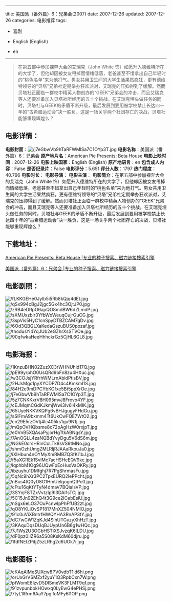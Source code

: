 
---
title: 美国派（番外篇）6：兄弟会(2007)
date: 2007-12-26
updated: 2007-12-26
categories: 电影推荐
tags:
- 喜剧

- English (English)
- en
---


> 在第五部中参加裸奔大会的艾瑞克（John White 饰）如愿升入德维特所在的大学了，但他却因被女友甩掉而情绪低落，老爸甚至不惜拿出自己年轻时的“桃色名单”来为他打气。男女共用卫生间的大学生活果然疯狂，更有德维特领导的“贝塔”兄弟社定期举办狂欢派对，艾瑞克的压抑得到了缓解。然而贝塔社正面临一群校中精英人物创办的“GEEK”兄弟会的冲击，而且艾瑞克等人还要准备加入贝塔社所经历的五十个挑战。在艾瑞克埋头做任务的同时，贝塔社与GEEK的矛盾不断升级，最后发展到要用被学校禁止长达四十年的“古希腊运动会”决一胜负，这是一场关乎两个社团存亡的决战，贝塔社能够重现辉煌么？

## **电影详情**：

**电影封面**：<img src="https://image.tmdb.org/t/p/w200/j7eGbwVb9hTaRFWMlSa7C1OYp3T.jpg" alt="/j7eGbwVb9hTaRFWMlSa7C1OYp3T.jpg" title="/j7eGbwVb9hTaRFWMlSa7C1OYp3T.jpg">
**电影名称**：美国派（番外篇）6：兄弟会
**原产地片名**：American Pie Presents: Beta House
**电影上映时间**：2007-12-26
**电影上映国家**：English (English)
**原产地语言**：en
**包含成人内容**：False
**是否纪录片**：False
**电影评分**：5.651
**评分人数**：1797
**热门程度**：40.796
**电影时长**：
**电影导演**：
**电影主演**：
**电影简介**：在第五部中参加裸奔大会的艾瑞克（John White 饰）如愿升入德维特所在的大学了，但他却因被女友甩掉而情绪低落，老爸甚至不惜拿出自己年轻时的“桃色名单”来为他打气。男女共用卫生间的大学生活果然疯狂，更有德维特领导的“贝塔”兄弟社定期举办狂欢派对，艾瑞克的压抑得到了缓解。然而贝塔社正面临一群校中精英人物创办的“GEEK”兄弟会的冲击，而且艾瑞克等人还要准备加入贝塔社所经历的五十个挑战。在艾瑞克埋头做任务的同时，贝塔社与GEEK的矛盾不断升级，最后发展到要用被学校禁止长达四十年的“古希腊运动会”决一胜负，这是一场关乎两个社团存亡的决战，贝塔社能够重现辉煌么？

## **下载地址**：
[American Pie Presents: Beta House |专业的种子搜索、磁力链接搜索引擎](https://movie.amd794.com:2083/?search=American%20Pie%20Presents%3A%20Beta%20House&ordering=&mode=match_phrase&page_size=10&page=1)

[美国派（番外篇）6：兄弟会 |专业的种子搜索、磁力链接搜索引擎](https://movie.amd794.com:2083/?search=%E7%BE%8E%E5%9B%BD%E6%B4%BE%EF%BC%88%E7%95%AA%E5%A4%96%E7%AF%87%EF%BC%896%EF%BC%9A%E5%85%84%E5%BC%9F%E4%BC%9A&ordering=&mode=match_phrase&page_size=10&page=1)
 

## **电影剧照**：
<img src="https://image.tmdb.org/t/p/original/fLKKGEHe0Jylb5i5Rb8kQjq4dEt.jpg" alt="/fLKKGEHe0Jylb5i5Rb8kQjq4dEt.jpg" title="/fLKKGEHe0Jylb5i5Rb8kQjq4dEt.jpg"><img src="https://image.tmdb.org/t/p/original/qSx994cBgJ2jgc5Gx4hc3QjtJP0.jpg" alt="/qSx994cBgJ2jgc5Gx4hc3QjtJP0.jpg" title="/qSx994cBgJ2jgc5Gx4hc3QjtJP0.jpg"><img src="https://image.tmdb.org/t/p/original/zRB4eDRpO6apQO8mdBW6dZLmdP.jpg" alt="/zRB4eDRpO6apQO8mdBW6dZLmdP.jpg" title="/zRB4eDRpO6apQO8mdBW6dZLmdP.jpg"><img src="https://image.tmdb.org/t/p/original/sXMUxzbir3YfbWxWeuqCujrGuCG.jpg" alt="/sXMUxzbir3YfbWxWeuqCujrGuCG.jpg" title="/sXMUxzbir3YfbWxWeuqCujrGuCG.jpg"><img src="https://image.tmdb.org/t/p/original/3spVis5HyC1cnSpyDTBZCAM7gDv.jpg" alt="/3spVis5HyC1cnSpyDTBZCAM7gDv.jpg" title="/3spVis5HyC1cnSpyDTBZCAM7gDv.jpg"><img src="https://image.tmdb.org/t/p/original/6Od3QBGLXaKedaGszuBUS0pozaf.jpg" alt="/6Od3QBGLXaKedaGszuBUS0pozaf.jpg" title="/6Od3QBGLXaKedaGszuBUS0pozaf.jpg"><img src="https://image.tmdb.org/t/p/original/thodusYi4YqJUb2eGZhrXsSTVOe.jpg" alt="/thodusYi4YqJUb2eGZhrXsSTVOe.jpg" title="/thodusYi4YqJUb2eGZhrXsSTVOe.jpg"><img src="https://image.tmdb.org/t/p/original/90qfwkaHeeHhhckrGz5CjHL6GL8.jpg" alt="/90qfwkaHeeHhhckrGz5CjHL6GL8.jpg" title="/90qfwkaHeeHhhckrGz5CjHL6GL8.jpg">

## **电影海报**：
<img src="https://image.tmdb.org/t/p/original/1KnzuBHN02ZuzXC3rWHNUhld17Q.jpg" alt="/1KnzuBHN02ZuzXC3rWHNUhld17Q.jpg" title="/1KnzuBHN02ZuzXC3rWHNUhld17Q.jpg"><img src="https://image.tmdb.org/t/p/original/pE99yrphO0UsQRd9bFn8zu4HXuc.jpg" alt="/pE99yrphO0UsQRd9bFn8zu4HXuc.jpg" title="/pE99yrphO0UsQRd9bFn8zu4HXuc.jpg"><img src="https://image.tmdb.org/t/p/original/w3COJsjYRfrhWMLrnAbldPtisBV.jpg" alt="/w3COJsjYRfrhWMLrnAbldPtisBV.jpg" title="/w3COJsjYRfrhWMLrnAbldPtisBV.jpg"><img src="https://image.tmdb.org/t/p/original/2HJsMgc1pyXYCDP7D4c4KmkmI1S.jpg" alt="/2HJsMgc1pyXYCDP7D4c4KmkmI1S.jpg" title="/2HJsMgc1pyXYCDP7D4c4KmkmI1S.jpg"><img src="https://image.tmdb.org/t/p/original/84H2e9mDPCYbKGfxe5Bt5ppXrOe.jpg" alt="/84H2e9mDPCYbKGfxe5Bt5ppXrOe.jpg" title="/84H2e9mDPCYbKGfxe5Bt5ppXrOe.jpg"><img src="https://image.tmdb.org/t/p/original/j7eGbwVb9hTaRFWMlSa7C1OYp3T.jpg" alt="/j7eGbwVb9hTaRFWMlSa7C1OYp3T.jpg" title="/j7eGbwVb9hTaRFWMlSa7C1OYp3T.jpg"><img src="https://image.tmdb.org/t/p/original/5z7CNKKxrV8H095mvJ8Frovo4YF.jpg" alt="/5z7CNKKxrV8H095mvJ8Frovo4YF.jpg" title="/5z7CNKKxrV8H095mvJ8Frovo4YF.jpg"><img src="https://image.tmdb.org/t/p/original/cEJMqmCGdKJkmjWwi3Iv6l4kMIK.jpg" alt="/cEJMqmCGdKJkmjWwi3Iv6l4kMIK.jpg" title="/cEJMqmCGdKJkmjWwi3Iv6l4kMIK.jpg"><img src="https://image.tmdb.org/t/p/original/65UyeNKKVKQPg6vBHJgugyFHdGu.jpg" alt="/65UyeNKKVKQPg6vBHJgugyFHdGu.jpg" title="/65UyeNKKVKQPg6vBHJgugyFHdGu.jpg"><img src="https://image.tmdb.org/t/p/original/sSlFmA9bxmm4Tt6UkCwFQE7WtO2.jpg" alt="/sSlFmA9bxmm4Tt6UkCwFQE7WtO2.jpg" title="/sSlFmA9bxmm4Tt6UkCwFQE7WtO2.jpg"><img src="https://image.tmdb.org/t/p/original/cn29E5rzOVtj4lc405ks1gu9N1j.jpg" alt="/cn29E5rzOVtj4lc405ks1gu9N1j.jpg" title="/cn29E5rzOVtj4lc405ks1gu9N1j.jpg"><img src="https://image.tmdb.org/t/p/original/mQpOVHQbsme8c72pAgHzW0rxjpT.jpg" alt="/mQpOVHQbsme8c72pAgHzW0rxjpT.jpg" title="/mQpOVHQbsme8c72pAgHzW0rxjpT.jpg"><img src="https://image.tmdb.org/t/p/original/e0VnB5XQAsaPyjorHgTtkABNgsY.jpg" alt="/e0VnB5XQAsaPyjorHgTtkABNgsY.jpg" title="/e0VnB5XQAsaPyjorHgTtkABNgsY.jpg"><img src="https://image.tmdb.org/t/p/original/7AnOGLL4zaNQBdYvyDgu5V6dS6m.jpg" alt="/7AnOGLL4zaNQBdYvyDgu5V6dS6m.jpg" title="/7AnOGLL4zaNQBdYvyDgu5V6dS6m.jpg"><img src="https://image.tmdb.org/t/p/original/NGkE0crsHRinCoLTk8sVS9tMNo.jpg" alt="/NGkE0crsHRinCoLTk8sVS9tMNo.jpg" title="/NGkE0crsHRinCoLTk8sVS9tMNo.jpg"><img src="https://image.tmdb.org/t/p/original/shmOzhUmgZMLRIjRJAAaRkouJa0.jpg" alt="/shmOzhUmgZMLRIjRJAAaRkouJa0.jpg" title="/shmOzhUmgZMLRIjRJAAaRkouJa0.jpg"><img src="https://image.tmdb.org/t/p/original/iXIHbun4nOYMyXmRMBZQSfKi1bJ.jpg" alt="/iXIHbun4nOYMyXmRMBZQSfKi1bJ.jpg" title="/iXIHbun4nOYMyXmRMBZQSfKi1bJ.jpg"><img src="https://image.tmdb.org/t/p/original/f5aXGREk1SvlMc7acHSHeEQV9kc.jpg" alt="/f5aXGREk1SvlMc7acHSHeEQV9kc.jpg" title="/f5aXGREk1SvlMc7acHSHeEQV9kc.jpg"><img src="https://image.tmdb.org/t/p/original/lqphbM1Og96UQwFpEoHuoVaOKRy.jpg" alt="/lqphbM1Og96UQwFpEoHuoVaOKRy.jpg" title="/lqphbM1Og96UQwFpEoHuoVaOKRy.jpg"><img src="https://image.tmdb.org/t/p/original/ibzuyhu1DMfghj7R7PgShrmasFu.jpg" alt="/ibzuyhu1DMfghj7R7PgShrmasFu.jpg" title="/ibzuyhu1DMfghj7R7PgShrmasFu.jpg"><img src="https://image.tmdb.org/t/p/original/5qNc9hXr3PC2TpxEURQ2lePPcht.jpg" alt="/5qNc9hXr3PC2TpxEURQ2lePPcht.jpg" title="/5qNc9hXr3PC2TpxEURQ2lePPcht.jpg"><img src="https://image.tmdb.org/t/p/original/nBus4tQ0yD8G1HmUelgognQtPc0.jpg" alt="/nBus4tQ0yD8G1HmUelgognQtPc0.jpg" title="/nBus4tQ0yD8G1HmUelgognQtPc0.jpg"><img src="https://image.tmdb.org/t/p/original/cFtu16qKtYTyN4dmaV7BQialsVP.jpg" alt="/cFtu16qKtYTyN4dmaV7BQialsVP.jpg" title="/cFtu16qKtYTyN4dmaV7BQialsVP.jpg"><img src="https://image.tmdb.org/t/p/original/3SYnjF8TZxVvtzIp9I3DAi1sTCj.jpg" alt="/3SYnjF8TZxVvtzIp9I3DAi1sTCj.jpg" title="/3SYnjF8TZxVvtzIp9I3DAi1sTCj.jpg"><img src="https://image.tmdb.org/t/p/original/5C15Jn92EhQ4t3G9ce2ICebEsiU.jpg" alt="/5C15Jn92EhQ4t3G9ce2ICebEsiU.jpg" title="/5C15Jn92EhQ4t3G9ce2ICebEsiU.jpg"><img src="https://image.tmdb.org/t/p/original/nSgx6eLO37OuPcnwIpPhFfUB2zt.jpg" alt="/nSgx6eLO37OuPcnwIpPhFfUB2zt.jpg" title="/nSgx6eLO37OuPcnwIpPhFfUB2zt.jpg"><img src="https://image.tmdb.org/t/p/original/qO8YKLiOvSP1817MnXZ504NMlO.jpg" alt="/qO8YKLiOvSP1817MnXZ504NMlO.jpg" title="/qO8YKLiOvSP1817MnXZ504NMlO.jpg"><img src="https://image.tmdb.org/t/p/original/91c0uViXBntrfHWQYHA3RnAP3tY.jpg" alt="/91c0uViXBntrfHWQYHA3RnAP3tY.jpg" title="/91c0uViXBntrfHWQYHA3RnAP3tY.jpg"><img src="https://image.tmdb.org/t/p/original/dC7wCW1ZqKJd4SlhUTGyzyXhHzT.jpg" alt="/dC7wCW1ZqKJd4SlhUTGyzyXhHzT.jpg" title="/dC7wCW1ZqKJd4SlhUTGyzyXhHzT.jpg"><img src="https://image.tmdb.org/t/p/original/3KAquDqsDUqBJUypUn6B6g1wHQc.jpg" alt="/3KAquDqsDUqBJUypUn6B6g1wHQc.jpg" title="/3KAquDqsDUqBJUypUn6B6g1wHQc.jpg"><img src="https://image.tmdb.org/t/p/original/7J1Ws2U3OGbHSTiXSJvzqK6ILDU.jpg" alt="/7J1Ws2U3OGbHSTiXSJvzqK6ILDU.jpg" title="/7J1Ws2U3OGbHSTiXSJvzqK6ILDU.jpg"><img src="https://image.tmdb.org/t/p/original/dF0pz0IIZR6a5S08KsKdM60djru.jpg" alt="/dF0pz0IIZR6a5S08KsKdM60djru.jpg" title="/dF0pz0IIZR6a5S08KsKdM60djru.jpg"><img src="https://image.tmdb.org/t/p/original/1fdfNEIZPitjZ5zLRhg2d6UOk7i.jpg" alt="/1fdfNEIZPitjZ5zLRhg2d6UOk7i.jpg" title="/1fdfNEIZPitjZ5zLRhg2d6UOk7i.jpg">

## **电影图标**：
<img src="https://image.tmdb.org/t/p/original/cKAqAlMeSUXcw8PV0vdbT1ld6hi.png" alt="/cKAqAlMeSUXcw8PV0vdbT1ld6hi.png" title="/cKAqAlMeSUXcw8PV0vdbT1ld6hi.png"><img src="https://image.tmdb.org/t/p/original/orUxGrVSMZxf2yuY1Q3RpbCxn7W.png" alt="/orUxGrVSMZxf2yuY1Q3RpbCxn7W.png" title="/orUxGrVSMZxf2yuY1Q3RpbCxn7W.png"><img src="https://image.tmdb.org/t/p/original/ptWomE8IzvD5DlSmeVK3FLMT9qf.png" alt="/ptWomE8IzvD5DlSmeVK3FLMT9qf.png" title="/ptWomE8IzvD5DlSmeVK3FLMT9qf.png"><img src="https://image.tmdb.org/t/p/original/91zvpunbbkHOwxq0LyEwG4ePHSj.png" alt="/91zvpunbbkHOwxq0LyEwG4ePHSj.png" title="/91zvpunbbkHOwxq0LyEwG4ePHSj.png"><img src="https://image.tmdb.org/t/p/original/7tyL1lRrm6AaY7pglfoMFy6l1OP.png" alt="/7tyL1lRrm6AaY7pglfoMFy6l1OP.png" title="/7tyL1lRrm6AaY7pglfoMFy6l1OP.png">
